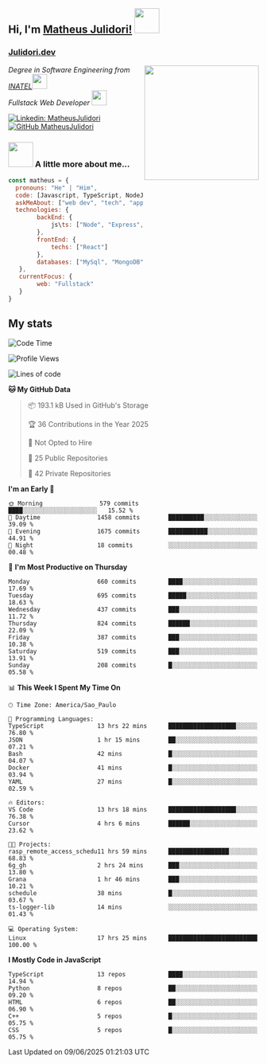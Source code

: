 <h2> Hi, I'm <a href="https://matheusjulidori.github.io" target="_blank">Matheus Julidori!</a> <img src="https://media.giphy.com/media/12oufCB0MyZ1Go/giphy.gif" width="50"></h2>
<h3><a href="https://julidori.dev/">Julidori.dev</a></h3>
<img align='right' src="https://media.giphy.com/media/3oKIPnAiaMCws8nOsE/giphy.gif" width="230" height="auto">
<p><em>Degree in Software Engineering from <a href="http://www.inatel.br" target="_blank">INATEL</a><img src="https://media.giphy.com/media/fYSnHlufseco8Fh93Z/giphy.gif" width="30"></br>
  Fullstack Web Developer <img src="https://media.giphy.com/media/WUlplcMpOCEmTGBtBW/giphy.gif" width="30">
</em></p>

[![Linkedin: MatheusJulidori](https://img.shields.io/badge/-MatheusJulidori-blue?style=flat-square&logo=Linkedin&logoColor=white&link=https://www.linkedin.com/in/MatheusJulidori/)](https://www.linkedin.com/in/MatheusJulidori/)
[![GitHub MatheusJulidori](https://img.shields.io/github/followers/matheusjulidori?label=follow&style=social)](https://github.com/MatheusJulidori)


### <img src="https://media.giphy.com/media/VgCDAzcKvsR6OM0uWg/giphy.gif" width="50"> A little more about me...  

```javascript
const matheus = {
  pronouns: "He" | "Him",
  code: [Javascript, TypeScript, NodeJS, Express, NestJS, React, MySQL, MongoDB, HTML, CSS, Python, Django, PostgreSQL],
  askMeAbout: ["web dev", "tech", "app dev", "games"],
  technologies: {
        backEnd: {
            js\ts: ["Node", "Express", "NestJS"]
        },
        frontEnd: {
            techs: ["React"]
        },
        databases: ["MySql", "MongoDB", "PostgreSQL"],
   },
   currentFocus: {
        web: "Fullstack"
   }
}
```
<h2>My stats</h2>

<!--START_SECTION:waka-->
![Code Time](http://img.shields.io/badge/Code%20Time-933%20hrs%2031%20mins-blue)

![Profile Views](http://img.shields.io/badge/Profile%20Views-0-blue)

![Lines of code](https://img.shields.io/badge/From%20Hello%20World%20I%27ve%20Written-7.2%20million%20lines%20of%20code-blue)

**🐱 My GitHub Data** 

> 📦 193.1 kB Used in GitHub's Storage 
 > 
> 🏆 36 Contributions in the Year 2025
 > 
> 🚫 Not Opted to Hire
 > 
> 📜 25 Public Repositories 
 > 
> 🔑 42 Private Repositories 
 > 
**I'm an Early 🐤** 

```text
🌞 Morning                579 commits         ████░░░░░░░░░░░░░░░░░░░░░   15.52 % 
🌆 Daytime                1458 commits        ██████████░░░░░░░░░░░░░░░   39.09 % 
🌃 Evening                1675 commits        ███████████░░░░░░░░░░░░░░   44.91 % 
🌙 Night                  18 commits          ░░░░░░░░░░░░░░░░░░░░░░░░░   00.48 % 
```
📅 **I'm Most Productive on Thursday** 

```text
Monday                   660 commits         ████░░░░░░░░░░░░░░░░░░░░░   17.69 % 
Tuesday                  695 commits         █████░░░░░░░░░░░░░░░░░░░░   18.63 % 
Wednesday                437 commits         ███░░░░░░░░░░░░░░░░░░░░░░   11.72 % 
Thursday                 824 commits         ██████░░░░░░░░░░░░░░░░░░░   22.09 % 
Friday                   387 commits         ███░░░░░░░░░░░░░░░░░░░░░░   10.38 % 
Saturday                 519 commits         ███░░░░░░░░░░░░░░░░░░░░░░   13.91 % 
Sunday                   208 commits         █░░░░░░░░░░░░░░░░░░░░░░░░   05.58 % 
```


📊 **This Week I Spent My Time On** 

```text
🕑︎ Time Zone: America/Sao_Paulo

💬 Programming Languages: 
TypeScript               13 hrs 22 mins      ███████████████████░░░░░░   76.80 % 
JSON                     1 hr 15 mins        ██░░░░░░░░░░░░░░░░░░░░░░░   07.21 % 
Bash                     42 mins             █░░░░░░░░░░░░░░░░░░░░░░░░   04.07 % 
Docker                   41 mins             █░░░░░░░░░░░░░░░░░░░░░░░░   03.94 % 
YAML                     27 mins             █░░░░░░░░░░░░░░░░░░░░░░░░   02.59 % 

🔥 Editors: 
VS Code                  13 hrs 18 mins      ███████████████████░░░░░░   76.38 % 
Cursor                   4 hrs 6 mins        ██████░░░░░░░░░░░░░░░░░░░   23.62 % 

🐱‍💻 Projects: 
rasp_remote_access_schedu11 hrs 59 mins      █████████████████░░░░░░░░   68.83 % 
6g_gh                    2 hrs 24 mins       ███░░░░░░░░░░░░░░░░░░░░░░   13.80 % 
Grana                    1 hr 46 mins        ███░░░░░░░░░░░░░░░░░░░░░░   10.21 % 
schedule                 38 mins             █░░░░░░░░░░░░░░░░░░░░░░░░   03.67 % 
ts-logger-lib            14 mins             ░░░░░░░░░░░░░░░░░░░░░░░░░   01.43 % 

💻 Operating System: 
Linux                    17 hrs 25 mins      █████████████████████████   100.00 % 
```

**I Mostly Code in JavaScript** 

```text
TypeScript               13 repos            ████░░░░░░░░░░░░░░░░░░░░░   14.94 % 
Python                   8 repos             ██░░░░░░░░░░░░░░░░░░░░░░░   09.20 % 
HTML                     6 repos             ██░░░░░░░░░░░░░░░░░░░░░░░   06.90 % 
C++                      5 repos             █░░░░░░░░░░░░░░░░░░░░░░░░   05.75 % 
CSS                      5 repos             █░░░░░░░░░░░░░░░░░░░░░░░░   05.75 % 
```




 Last Updated on 09/06/2025 01:21:03 UTC
<!--END_SECTION:waka-->

